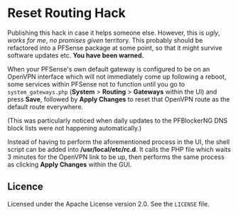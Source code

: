 # Reset Routing Hack

Publishing this hack in case it helps someone else. However, this is _ugly_, _works for me_, _no promises given_ territory. This probably should be 
refactored into a PFSense package at some point, so that it might survive software updates etc. **You have been warned.**

When your PFSense's own default gateway is configured to be on an OpenVPN interface which will not immediately come up following a reboot,
some services within PFSense not to function until you go to `system_gateways.php` (**System** > **Routing** > **Gateways** within the UI)
and press **Save**, followed by **Apply Changes** to reset that OpenVPN route as the default route everywhere.

(This was particularly noticed when daily updates to the PFBlockerNG DNS block lists were not happening automatically.)

Instead of having to perform the aforementioned process in the UI, the shell script can be added into **/usr/local/etc/rc.d**. It calls the PHP file
which waits 3 minutes for the OpenVPN link to be up, then performs the same process as clicking **Apply Changes** within the GUI.

## Licence

Licensed under the Apache License version 2.0. See the `LICENSE` file.
